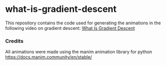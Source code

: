 # what-is-gradient-descent
This repository contains the code used for generating the animations in the following video on gradient descent: [What Is Gradient Descent](https://youtu.be/gj4g7CzDzJE)


### Credits
All animations were made using the manim animation library for python https://docs.manim.community/en/stable/
